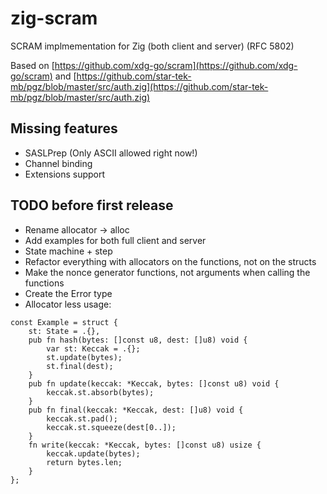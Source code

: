 # zig-scram
SCRAM implmementation for Zig (both client and server) (RFC 5802)

Based on [https://github.com/xdg-go/scram](https://github.com/xdg-go/scram) and [https://github.com/star-tek-mb/pgz/blob/master/src/auth.zig](https://github.com/star-tek-mb/pgz/blob/master/src/auth.zig)

## Missing features
- SASLPrep (Only ASCII allowed right now!)
- Channel binding
- Extensions support

## TODO before first release
- Rename allocator -> alloc
- Add examples for both full client and server
- State machine + step
- Refactor everything with allocators on the functions, not on the structs
- Make the nonce generator functions, not arguments when calling the functions
- Create the Error type
- Allocator less usage:

```zig
const Example = struct {
    st: State = .{},
    pub fn hash(bytes: []const u8, dest: []u8) void {
        var st: Keccak = .{};
        st.update(bytes);
        st.final(dest);
    }
    pub fn update(keccak: *Keccak, bytes: []const u8) void {
        keccak.st.absorb(bytes);
    }
    pub fn final(keccak: *Keccak, dest: []u8) void {
        keccak.st.pad();
        keccak.st.squeeze(dest[0..]);
    }
    fn write(keccak: *Keccak, bytes: []const u8) usize {
        keccak.update(bytes);
        return bytes.len;
    }
};
```
